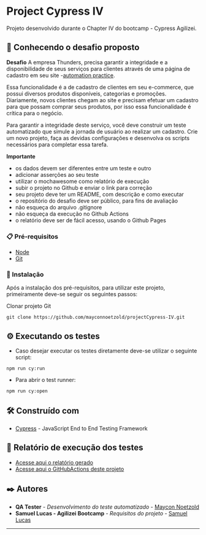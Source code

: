 ﻿# Project Cypress IV

Projeto desenvolvido durante o Chapter IV do bootcamp - Cypress Agilizei.

## 🚀 Conhecendo o desafio proposto

**Desafio**
A empresa Thunders, precisa garantir a integridade e a disponibilidade de seus serviços para clientes através de uma página de cadastro em seu site -[automation practice](http://automationpractice.com/index.php).

Essa funcionalidade é a de cadastro de clientes em seu e-commerce, que possui diversos produtos disponíveis, categorias e promoções. Diariamente, novos clientes chegam ao site e precisam efetuar um cadastro para que possam comprar seus produtos, por isso essa funcionalidade é crítica para o negócio.

Para garantir a integridade deste serviço, você deve construir um teste automatizado que simule a jornada de usuário ao realizar um cadastro. Crie um novo projeto, faça as devidas configurações e desenvolva os scripts necessários para completar essa tarefa.


**Importante**
- os dados devem ser diferentes entre um teste e outro
- adicionar asserções ao seu teste
- utilizar o mochawesome como relatório de execução
- subir o projeto no Github e enviar o link para correção
- seu projeto deve ter um README, com descrição e como executar
- o repositório do desafio deve ser público, para fins de avaliação
- não esqueça do arquivo .gitignore
- não esqueça da execução no Github Actions
- o relatório deve ser de fácil acesso, usando o Github Pages

### 📋 Pré-requisitos
- [Node](https://nodejs.org/en/)
- [Git](https://git-scm.com/)

### 🔧 Instalação
Após a instalação dos pré-requisitos, para utilizar este projeto, primeiramente deve-se seguir os seguintes passos:

Clonar projeto Git
```
git clone https://github.com/mayconnoetzold/projectCypress-IV.git
```
## ⚙️ Executando os testes
- Caso desejar executar os testes diretamente deve-se utilizar o seguinte script:
```
npm run cy:run
```
- Para abrir o test runner:
```
npm run cy:open
```
## 🛠️ Construído com

* [Cypress](https://www.cypress.io/) - JavaScript End to End Testing Framework

## 📃 Relatório de execução dos testes

* [Acesse aqui o relatório gerado](https://mayconnoetzold.github.io/projectCypress-IV/)
* [Acesse aqui o GitHubActions deste projeto](https://github.com/mayconnoetzold/projectCypress-IV/actions/workflows/Test.yml)


## ✒️ Autores
* **QA Tester** - *Desenvolvimento do teste automatizado* - [Maycon Noetzold](https://github.com/mayconnoetzold)
* **Samuel Lucas - Agilizei Bootcamp** - *Requisitos do projeto* - [Samuel Lucas](https://github.com/samlucax)
---
